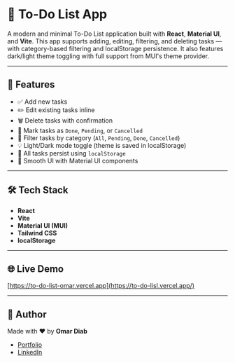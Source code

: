 # 📝 To-Do List App

A modern and minimal To-Do List application built with **React**, **Material UI**, and **Vite**.
This app supports adding, editing, filtering, and deleting tasks — with category-based filtering and localStorage persistence.
It also features dark/light theme toggling with full support from MUI's theme provider.

---

## 🚀 Features

* ✅ Add new tasks
* ✏️ Edit existing tasks inline
* 🗑️ Delete tasks with confirmation
* 🎯 Mark tasks as `Done`, `Pending`, or `Cancelled`
* 📂 Filter tasks by category (`All`, `Pending`, `Done`, `Cancelled`)
* 💡 Light/Dark mode toggle (theme is saved in localStorage)
* 💾 All tasks persist using `localStorage`
* 🍃 Smooth UI with Material UI components

---

## 🛠️ Tech Stack

* **React**
* **Vite**
* **Material UI (MUI)**
* **Tailwind CSS**
* **localStorage**

---

## 🌐 Live Demo

[https://to-do-list-omar.vercel.app](https://to-do-lisl.vercel.app/)

---

## 🤛️ Author

Made with ❤️ by **Omar Diab**

* [Portfolio](https://od-portfolio-ashy.vercel.app/)
* [LinkedIn](https://www.linkedin.com/in/omardiab1/)
